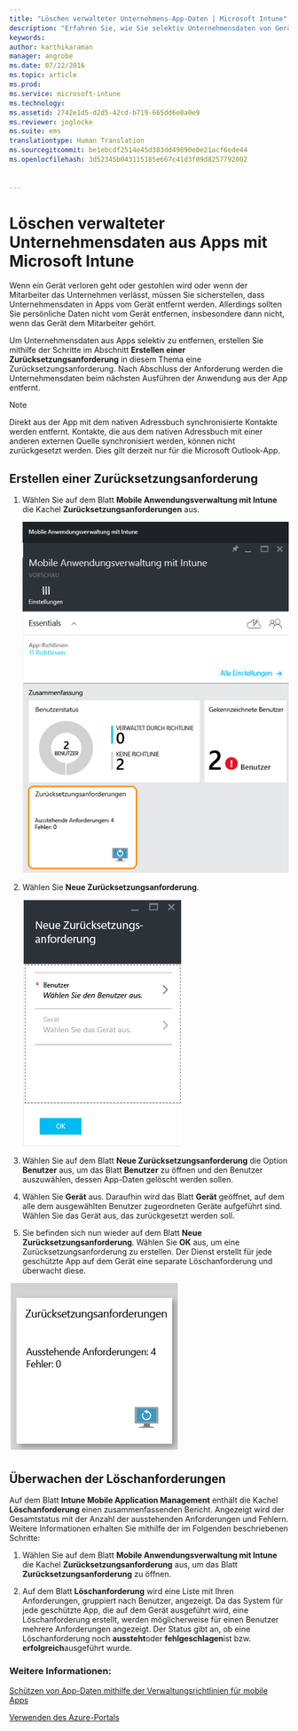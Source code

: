 ```yaml
---
title: "Löschen verwalteter Unternehmens-App-Daten | Microsoft Intune"
description: "Erfahren Sie, wie Sie selektiv Unternehmensdaten von Geräten entfernen können."
keywords: 
author: karthikaraman
manager: angrobe
ms.date: 07/22/2016
ms.topic: article
ms.prod: 
ms.service: microsoft-intune
ms.technology: 
ms.assetid: 2742e1d5-d2d5-42cd-b719-665dd6e0a0e9
ms.reviewer: joglocke
ms.suite: ems
translationtype: Human Translation
ms.sourcegitcommit: be1ebcdf2514e45d383dd49890e0e21acf6ede44
ms.openlocfilehash: 3d52345b043115185e667c41d3f09d8257792002


---
```


# Löschen verwalteter Unternehmensdaten aus Apps mit Microsoft Intune
Wenn ein Gerät verloren geht oder gestohlen wird oder wenn der Mitarbeiter das Unternehmen verlässt, müssen Sie sicherstellen, dass Unternehmensdaten in Apps vom Gerät entfernt werden. Allerdings sollten Sie persönliche Daten nicht vom Gerät entfernen, insbesondere dann nicht, wenn das Gerät dem Mitarbeiter gehört.

Um Unternehmensdaten aus Apps selektiv zu entfernen, erstellen Sie mithilfe der Schritte im Abschnitt **Erstellen einer Zurücksetzungsanforderung** in diesem Thema eine Zurücksetzungsanforderung.  Nach Abschluss der Anforderung werden die Unternehmensdaten beim nächsten Ausführen der Anwendung aus der App entfernt.
>[!NOTE]
> Direkt aus der App mit dem nativen Adressbuch synchronisierte Kontakte werden entfernt. Kontakte, die aus dem nativen Adressbuch mit einer anderen externen Quelle synchronisiert werden, können nicht zurückgesetzt werden. Dies gilt derzeit nur für die Microsoft Outlook-App.



## Erstellen einer Zurücksetzungsanforderung

1.  Wählen Sie auf dem Blatt **Mobile Anwendungsverwaltung mit Intune** die Kachel **Zurücksetzungsanforderungen** aus.

    ![Screenshot des Blatts „Mobile Anwendungsverwaltung mit Intune“ mit der Kachel „Zusammenfassung“](../media/AppManagement/AzurePortal_MAM_WipeRequests.png)

2.  Wählen Sie **Neue Zurücksetzungsanforderung**.

    ![Screenshot des Blatts „Neue Zurücksetzungsanforderung“](../media/AppManagement/AzurePortal_MAM_NewWipeRequest.png)

3.  Wählen Sie auf dem Blatt **Neue Zurücksetzungsanforderung** die Option **Benutzer** aus, um das Blatt **Benutzer** zu öffnen und den Benutzer auszuwählen, dessen App-Daten gelöscht werden sollen.

4.  Wählen Sie **Gerät** aus.  Daraufhin wird das Blatt **Gerät** geöffnet, auf dem alle dem ausgewählten Benutzer zugeordneten Geräte aufgeführt sind.  Wählen Sie das Gerät aus, das zurückgesetzt werden soll.

5.  Sie befinden sich nun wieder auf dem Blatt **Neue Zurücksetzungsanforderung**. Wählen Sie **OK** aus, um eine Zurücksetzungsanforderung zu erstellen. Der Dienst erstellt für jede geschützte App auf dem Gerät eine separate Löschanforderung und überwacht diese.


![Screenshot der Kachel „Zurücksetzungsanforderungen“ ](../media/AppManagement/AzurePortal_MAM_WipeRequestsSummary.png)

## Überwachen der Löschanforderungen
Auf dem Blatt **Intune Mobile Application Management** enthält die Kachel **Löschanforderung** einen zusammenfassenden Bericht.  Angezeigt wird der Gesamtstatus mit der Anzahl der ausstehenden Anforderungen und Fehlern. Weitere Informationen erhalten Sie mithilfe der im Folgenden beschriebenen Schritte:

1.  Wählen Sie auf dem Blatt **Mobile Anwendungsverwaltung mit Intune** die Kachel **Zurücksetzungsanforderung** aus, um das Blatt **Zurücksetzungsanforderung** zu öffnen.

2.  Auf dem Blatt **Löschanforderung** wird eine Liste mit Ihren Anforderungen, gruppiert nach Benutzer, angezeigt.  Da das System für jede geschützte App, die auf dem Gerät ausgeführt wird, eine Löschanforderung erstellt, werden möglicherweise für einen Benutzer mehrere Anforderungen angezeigt.  Der Status gibt an, ob eine Löschanforderung noch **aussteht**oder **fehlgeschlagen**ist bzw. **erfolgreich**ausgeführt wurde.

### Weitere Informationen:
[Schützen von App-Daten mithilfe der Verwaltungsrichtlinien für mobile Apps ](protect-app-data-using-mobile-app-management-policies-with-microsoft-intune.md)

[Verwenden des Azure-Portals](azure-portal-for-microsoft-intune-mam-policies.md)



<!--HONumber=Jul16_HO5-->


